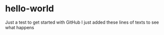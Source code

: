 # hello-world
Just a test to get started with GitHub
I just added these lines of texts to see what happens
